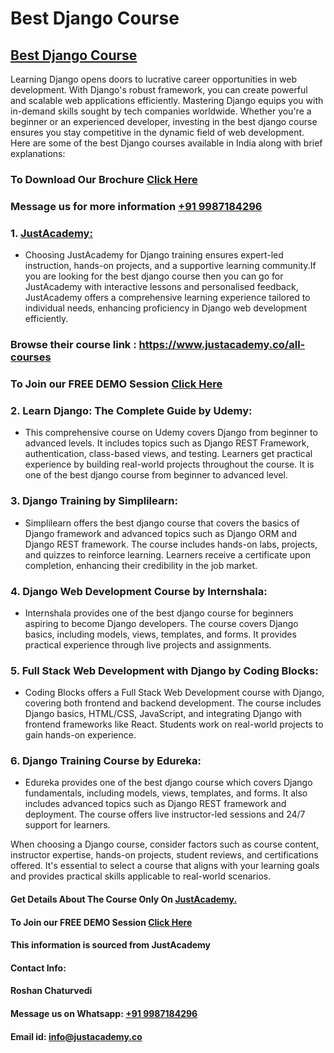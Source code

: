 # Best Django Course
## [Best Django Course](https://www.justacademy.co/course-detail/django-training)
Learning Django opens doors to lucrative career opportunities in web development. With Django's robust framework, you can create powerful and scalable web applications efficiently. Mastering Django equips you with in-demand skills sought by tech companies worldwide. Whether you're a beginner or an experienced developer, investing in the best django course ensures you stay competitive in the dynamic field of web development. Here are some of the best Django courses available in India along with brief explanations:

### To Download Our Brochure [Click Here](https://www.justacademy.co/download-brochure-for-free)
### Message us for more information [+91 9987184296](https://api.whatsapp.com/send?phone=9987184296)

### 1. [JustAcademy:](https://www.justacademy.co/)
   - Choosing JustAcademy for Django training ensures expert-led instruction, hands-on projects, and a supportive learning community.If you are looking for the best django course then you can go for JustAcademy with interactive lessons and personalised feedback, JustAcademy offers a comprehensive learning experience tailored to individual needs, enhancing proficiency in Django web development efficiently.

### Browse their course link : https://www.justacademy.co/all-courses 
### To Join our FREE DEMO Session [Click Here](https://www.justacademy.co/register-for-course-demo)

### 2. Learn Django: The Complete Guide by Udemy:
   - This comprehensive course on Udemy covers Django from beginner to advanced levels. It includes topics such as Django REST Framework, authentication, class-based views, and testing. Learners get practical experience by building real-world projects throughout the course. It is one of the best django course from beginner to advanced level.

### 3. Django Training by Simplilearn:
   - Simplilearn offers the best django course that covers the basics of Django framework and advanced topics such as Django ORM and Django REST framework. The course includes hands-on labs, projects, and quizzes to reinforce learning. Learners receive a certificate upon completion, enhancing their credibility in the job market.

### 4. Django Web Development Course by Internshala:
   - Internshala provides one of the best django course for beginners aspiring to become Django developers. The course covers Django basics, including models, views, templates, and forms. It provides practical experience through live projects and assignments.

### 5. Full Stack Web Development with Django by Coding Blocks:
   - Coding Blocks offers a Full Stack Web Development course with Django, covering both frontend and backend development. The course includes Django basics, HTML/CSS, JavaScript, and integrating Django with frontend frameworks like React. Students work on real-world projects to gain hands-on experience.

### 6. Django Training Course by Edureka:
   - Edureka provides one of the best django course which covers Django fundamentals, including models, views, templates, and forms. It also includes advanced topics such as Django REST framework and deployment. The course offers live instructor-led sessions and 24/7 support for learners.

When choosing a Django course, consider factors such as course content, instructor expertise, hands-on projects, student reviews, and certifications offered. It's essential to select a course that aligns with your learning goals and provides practical skills applicable to real-world scenarios.

#### Get Details About The Course Only On [JustAcademy.](https://www.justacademy.co/)
#### To Join our FREE DEMO Session [Click Here](https://www.justacademy.co/register-for-course-demo)
#### This information is sourced from JustAcademy
#### Contact Info:
#### Roshan Chaturvedi
#### Message us on Whatsapp: [+91 9987184296](https://api.whatsapp.com/send?phone=9987184296)
#### Email id: info@justacademy.co
